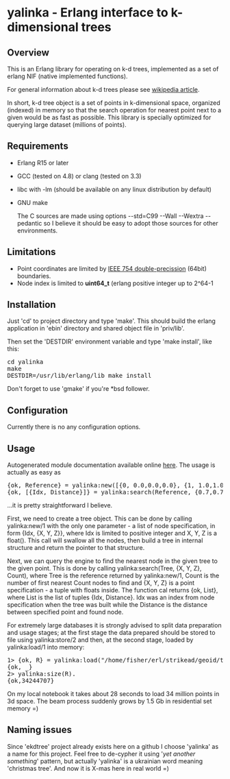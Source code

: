 # yalinka - Erlang interface to k-dimensional trees

## Overview

   This is an Erlang library for operating on k-d trees,
implemented as a set of erlang NIF (native implemented functions).

   For general information about k-d trees please see [wikipedia article](http://en.wikipedia.org/wiki/K-d_tree).

   In short, k-d tree object is a set of points in k-dimensional space, organized (indexed) in memory so that the search operation for nearest point next to a given would be as fast as possible. This library is specially optimized for querying large dataset (millions of points).

## Requirements

 * Erlang R15 or later
 * GCC (tested on 4.8) or clang (tested on 3.3)
 * libc with -lm (should be available on any linux distribution by default)
 * GNU make

   The C sources are made using options --std=C99 --Wall --Wextra
--pedantic so I believe it should be easy to adopt those sources for
other environments.

## Limitations

 * Point coordinates are limited by [IEEE 754 double-precission](http://en.wikipedia.org/wiki/Double_precision_floating-point_format) (64bit) boundaries.
 * Node index is limited to **uint64_t** (erlang positive integer up to 2^64-1

## Installation

   Just 'cd' to project directory and type 'make'. This should build
the erlang application in 'ebin' directory and shared object file in
'priv/lib'.

   Then set the 'DESTDIR' environment variable and type
'make install', like this:

<pre>
cd yalinka
make
DESTDIR=/usr/lib/erlang/lib make install
</pre>

   Don't forget to use 'gmake' if you're *bsd follower.

## Configuration

   Currently there is no any configuration options.

## Usage

   Autogenerated module documentation available online
[here](http://yalinka.heim.in.ua/yalinka.html). The usage is actually
as easy as

<pre>
{ok, Reference} = yalinka:new([{0, 0.0,0.0,0.0}, {1, 1.0,1.0,1.0}]),
{ok, [{Idx, Distance}]} = yalinka:search(Reference, {0.7,0.7,0.7}, 1),
</pre>

...it is pretty straightforward I believe.

   First, we need to create a tree object. This can be done by calling
yalinka:new/1 with the only one parameter - a list of node
specification, in form {Idx, {X, Y, Z}}, where Idx is limited to
positive integer and X, Y, Z is a float(). This call will swallow all
the nodes, then build a tree in internal structure and return the
pointer to that structure.

   Next, we can query the engine to find the nearest node in the given
tree to the given point. This is done by calling yalinka:search(Tree,
{X, Y, Z}, Count), where Tree is the reference returned by
yalinka:new/1, Count is the number of first nearest Count nodes to
find and {X, Y, Z} is a point specification - a tuple with floats
inside. The function cal returns {ok, List}, where List is the list of
tuples {Idx, Distance}. Idx was an index from node specification when
the tree was built while the Distance is the distance between
specified point and found node.

   For extremely large databases it is strongly advised to split data
preparation and usage stages; at the first stage the data prepared
should be stored to file using yalinka:store/2 and then, at the second
stage, loaded by yalinka:load/1 into memory:


<pre>
1> {ok, R} = yalinka:load("/home/fisher/erl/strikead/geoid/test/db/xperian").
{ok, _}
2> yalinka:size(R).
{ok,34244707}
</pre>


   On my local notebook it takes about 28 seconds to load 34 million
points in 3d space. The beam process suddenly grows by 1.5 Gb in
residential set memory =)


## Naming issues

   Since 'ekdtree' project already exists here on a github I choose
'yalinka' as a name for this project. Feel free to de-cypher it using
'*yet another something*' pattern, but actually 'yalinka' is a
ukrainian word meaning 'christmas tree'. And now it is X-mas here in
real world =)

